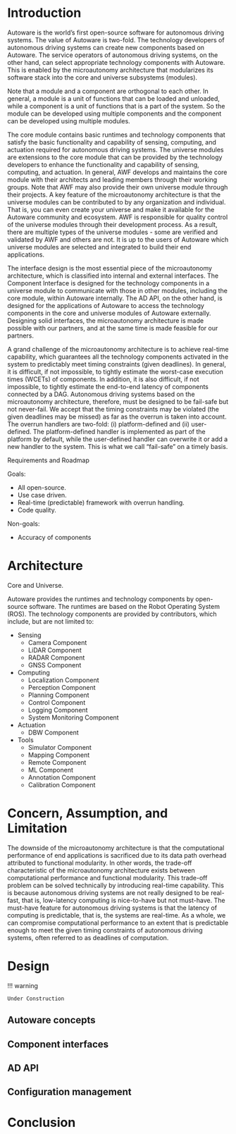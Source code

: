 # Introduction

Autoware is the world’s first open-source software for autonomous driving systems. The value of Autoware is two-fold. The technology developers of autonomous driving systems can create new components based on Autoware. The service operators of autonomous driving systems, on the other hand, can select appropriate technology components with Autoware. This is enabled by the microautonomy architecture that modularizes its software stack into the core and universe subsystems (modules).

Note that a module and a component are orthogonal to each other. In general, a module is a unit of functions that can be loaded and unloaded, while a component is a unit of functions that is a part of the system. So the module can be developed using multiple components and the component can be developed using multiple modules.

The core module contains basic runtimes and technology components that satisfy the basic functionality and capability of sensing, computing, and actuation required for autonomous driving systems. The universe modules are extensions to the core module that can be provided by the technology developers to enhance the functionality and capability of sensing, computing, and actuation. In general, AWF develops and maintains the core module with their architects and leading members through their working groups. Note that AWF may also provide their own universe module through their projects. A key feature of the microautonomy architecture is that the universe modules can be contributed to by any organization and individual. That is, you can even create your universe and make it available for the Autoware community and ecosystem. AWF is responsible for quality control of the universe modules through their development process. As a result, there are multiple types of the universe modules - some are verified and validated by AWF and others are not. It is up to the users of Autoware which universe modules are selected and integrated to build their end applications.

The interface design is the most essential piece of the microautonomy architecture, which is classified into internal and external interfaces. The Component Interface is designed for the technology components in a universe module to communicate with those in other modules, including the core module, within Autoware internally. The AD API, on the other hand, is designed for the applications of Autoware to access the technology components in the core and universe modules of Autoware externally. Designing solid interfaces, the microautonomy architecture is made possible with our partners, and at the same time is made feasible for our partners.

A grand challenge of the microautonomy architecture is to achieve real-time capability, which guarantees all the technology components activated in the system to predictably meet timing constraints (given deadlines). In general, it is difficult, if not impossible, to tightly estimate the worst-case execution times (WCETs) of components. In addition, it is also difficult, if not impossible, to tightly estimate the end-to-end latency of components connected by a DAG. Autonomous driving systems based on the microautonomy architecture, therefore, must be designed to be fail-safe but not never-fail. We accept that the timing constraints may be violated (the given deadlines may be missed) as far as the overrun is taken into account. The overrun handlers are two-fold: (i) platform-defined and (ii) user-defined. The platform-defined handler is implemented as part of the platform by default, while the user-defined handler can overwrite it or add a new handler to the system. This is what we call “fail-safe” on a timely basis.

Requirements and Roadmap

Goals:

- All open-source.
- Use case driven.
- Real-time (predictable) framework with overrun handling.
- Code quality.

Non-goals:

- Accuracy of components

# Architecture

Core and Universe.

Autoware provides the runtimes and technology components by open-source software. The runtimes are based on the Robot Operating System (ROS). The technology components are provided by contributors, which include, but are not limited to:

- Sensing
  - Camera Component
  - LiDAR Component
  - RADAR Component
  - GNSS Component
- Computing
  - Localization Component
  - Perception Component
  - Planning Component
  - Control Component
  - Logging Component
  - System Monitoring Component
- Actuation
  - DBW Component
- Tools
  - Simulator Component
  - Mapping Component
  - Remote Component
  - ML Component
  - Annotation Component
  - Calibration Component

# Concern, Assumption, and Limitation

The downside of the microautonomy architecture is that the computational performance of end applications is sacrificed due to its data path overhead attributed to functional modularity. In other words, the trade-off characteristic of the microautonomy architecture exists between computational performance and functional modularity. This trade-off problem can be solved technically by introducing real-time capability. This is because autonomous driving systems are not really designed to be real-fast, that is, low-latency computing is nice-to-have but not must-have. The must-have feature for autonomous driving systems is that the latency of computing is predictable, that is, the systems are real-time. As a whole, we can compromise computational performance to an extent that is predictable enough to meet the given timing constraints of autonomous driving systems, often referred to as deadlines of computation.

# Design

!!! warning

    Under Construction

## Autoware concepts

## Component interfaces

## AD API

## Configuration management

# Conclusion
